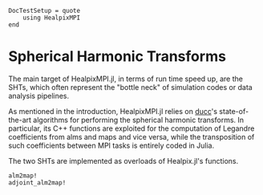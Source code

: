 ```@meta
DocTestSetup = quote
    using HealpixMPI
end
```

# Spherical Harmonic Transforms

The main target of HealpixMPI.jl, in terms of run time speed up, are the SHTs, which often represent the "bottle neck" of simulation codes or data analysis pipelines.

As mentioned in the introduction, HealpixMPI.jl relies on [ducc](https://gitlab.mpcdf.mpg.de/mtr/ducc)'s state-of-the-art algorithms for performing the spherical harmonic transforms.
In particular, its C++ functions are exploited for the computation of Legandre coefficients from alms and maps and vice versa, while the transposition of such coefficients between MPI tasks is entirely coded in Julia.

The two SHTs are implemented as overloads of Healpix.jl's functions.

```@docs
alm2map!
adjoint_alm2map!
```
